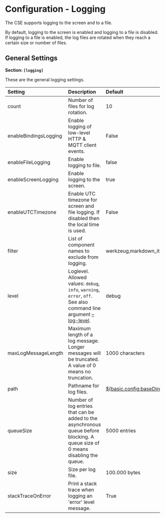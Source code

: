 # Configuration - Logging

The CSE supports logging to the screen and to a file. 

By default, logging to the screen is enabled and logging to a file is disabled. If logging to a file is enabled, the log files are rotated when they reach a certain size or number of files. 


## General Settings

**Section: `[logging]`**

These are the general logging settings.

| Setting               | Description                                                                                                                                                        | Default                                                                                   | Configuration Name            |
|:----------------------|:-------------------------------------------------------------------------------------------------------------------------------------------------------------------|:------------------------------------------------------------------------------------------|:------------------------------|
| count                 | Number of files for log rotation.                                                                                                                                  | 10                                                                                        | logging.count                 |
| enableBindingsLogging | Enable logging of low-level HTTP & MQTT client events.                                                                                                             | False                                                                                     | logging.enableBindingsLogging |
| enableFileLogging     | Enable logging to file.                                                                                                                                            | false                                                                                     | logging.enableFileLogging     |
| enableScreenLogging   | Enable logging to the screen.                                                                                                                                      | true                                                                                      | logging.enableScreenLogging   |
| enableUTCTimezone     | Enable UTC timezone for screen and file logging. If disabled then the local time is used.                                                                          | False                                                                                     | logging.enableUTCTimezone     |
| filter                | List of component names to exclude from logging.                                                                                                                   | werkzeug,markdown_it,asyncio                                                              | logging.filter                |
| level                 | Loglevel. Allowed values: `debug`, `info`, `warning`, `error`, `off`.<br/>See also command line argument [–log-level](../setup/Running.md#command-line-arguments). | debug                                                                                     | logging.level                 |
| maxLogMessageLength   | Maximum length of a log message. Longer messages will be truncated. A value of 0 means no truncation.                                                              | 1000 characters                                                                           | logging.maxLogMessageLength   |
| path                  | Pathname for log files.                                                                                                                                            | [${basic.config:baseDirectory}](../setup/Configuration-basic.md#basic-configuration)/logs | logging.path                  |
| queueSize             | Number of log entries that can be added to the asynchronous queue before blocking. A queue size of 0 means disabling the queue.                                    | 5000 entries                                                                              | logging.queueSize             |
| size                  | Size per log file.                                                                                                                                                 | 100.000 bytes                                                                             | logging.size                  |
| stackTraceOnError     | Print a stack trace when logging an 'error' level message.                                                                                                         | True                                                                                      | logging.stackTraceOnError     |
